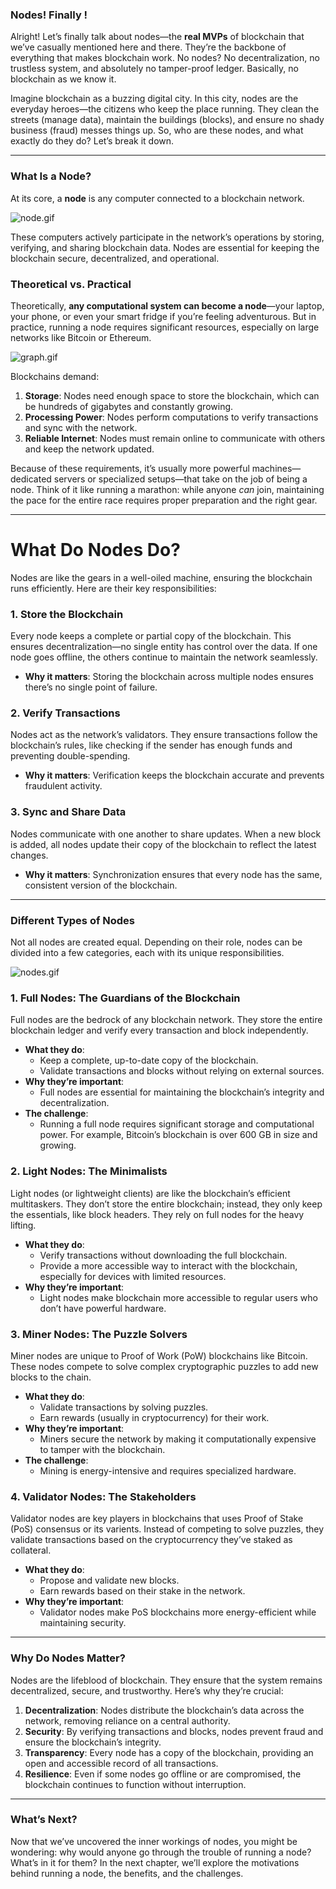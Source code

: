 ### Nodes! Finally !

Alright! Let’s finally talk about nodes—the **real MVPs** of blockchain that we’ve casually mentioned here and there. They’re the backbone of everything that makes blockchain work. No nodes? No decentralization, no trustless system, and absolutely no tamper-proof ledger. Basically, no blockchain as we know it.

Imagine blockchain as a buzzing digital city. In this city, nodes are the everyday heroes—the citizens who keep the place running. They clean the streets (manage data), maintain the buildings (blocks), and ensure no shady business (fraud) messes things up. So, who are these nodes, and what exactly do they do? Let’s break it down.

---

### **What Is a Node?**

At its core, a **node** is any computer connected to a blockchain network. 

![node.gif](https://prod-files-secure.s3.us-west-2.amazonaws.com/242e655f-b43c-479d-b617-372c15b0a064/c4e75c2e-e183-443a-a63b-0d4cdb1ef791/node.gif)

These computers actively participate in the network’s operations by storing, verifying, and sharing blockchain data. Nodes are essential for keeping the blockchain secure, decentralized, and operational.

### **Theoretical vs. Practical**

Theoretically, **any computational system can become a node**—your laptop, your phone, or even your smart fridge if you’re feeling adventurous. But in practice, running a node requires significant resources, especially on large networks like Bitcoin or Ethereum. 

![graph.gif](https://prod-files-secure.s3.us-west-2.amazonaws.com/242e655f-b43c-479d-b617-372c15b0a064/f4b0d173-23e2-4b08-b159-6a537b4eb26f/graph.gif)

Blockchains demand:

1. **Storage**: Nodes need enough space to store the blockchain, which can be hundreds of gigabytes and constantly growing.
2. **Processing Power**: Nodes perform computations to verify transactions and sync with the network.
3. **Reliable Internet**: Nodes must remain online to communicate with others and keep the network updated.

Because of these requirements, it’s usually more powerful machines—dedicated servers or specialized setups—that take on the job of being a node. Think of it like running a marathon: while anyone *can* join, maintaining the pace for the entire race requires proper preparation and the right gear.

---

# **What Do Nodes Do?**

Nodes are like the gears in a well-oiled machine, ensuring the blockchain runs efficiently. Here are their key responsibilities:

### **1. Store the Blockchain**

Every node keeps a complete or partial copy of the blockchain. This ensures decentralization—no single entity has control over the data. If one node goes offline, the others continue to maintain the network seamlessly.

- **Why it matters**: Storing the blockchain across multiple nodes ensures there’s no single point of failure.

### **2. Verify Transactions**

Nodes act as the network’s validators. They ensure transactions follow the blockchain’s rules, like checking if the sender has enough funds and preventing double-spending.

- **Why it matters**: Verification keeps the blockchain accurate and prevents fraudulent activity.

### **3. Sync and Share Data**

Nodes communicate with one another to share updates. When a new block is added, all nodes update their copy of the blockchain to reflect the latest changes.

- **Why it matters**: Synchronization ensures that every node has the same, consistent version of the blockchain.

---

### **Different Types of Nodes**

Not all nodes are created equal. Depending on their role, nodes can be divided into a few categories, each with its unique responsibilities.

![nodes.gif](https://prod-files-secure.s3.us-west-2.amazonaws.com/242e655f-b43c-479d-b617-372c15b0a064/ae875782-b6a5-46d8-896c-e337be8ae075/nodes.gif)

### **1. Full Nodes: The Guardians of the Blockchain**

Full nodes are the bedrock of any blockchain network. They store the entire blockchain ledger and verify every transaction and block independently.

- **What they do**:
    - Keep a complete, up-to-date copy of the blockchain.
    - Validate transactions and blocks without relying on external sources.
- **Why they’re important**:
    - Full nodes are essential for maintaining the blockchain’s integrity and decentralization.
- **The challenge**:
    - Running a full node requires significant storage and computational power. For example, Bitcoin’s blockchain is over 600 GB in size and growing.

### **2. Light Nodes: The Minimalists**

Light nodes (or lightweight clients) are like the blockchain’s efficient multitaskers. They don’t store the entire blockchain; instead, they only keep the essentials, like block headers. They rely on full nodes for the heavy lifting.

- **What they do**:
    - Verify transactions without downloading the full blockchain.
    - Provide a more accessible way to interact with the blockchain, especially for devices with limited resources.
- **Why they’re important**:
    - Light nodes make blockchain more accessible to regular users who don’t have powerful hardware.

### **3. Miner Nodes: The Puzzle Solvers**

Miner nodes are unique to Proof of Work (PoW) blockchains like Bitcoin. These nodes compete to solve complex cryptographic puzzles to add new blocks to the chain.

- **What they do**:
    - Validate transactions by solving puzzles.
    - Earn rewards (usually in cryptocurrency) for their work.
- **Why they’re important**:
    - Miners secure the network by making it computationally expensive to tamper with the blockchain.
- **The challenge**:
    - Mining is energy-intensive and requires specialized hardware.

### **4. Validator Nodes: The Stakeholders**

Validator nodes are key players in  blockchains that uses Proof of Stake (PoS) consensus or its varients. Instead of competing to solve puzzles, they validate transactions based on the cryptocurrency they’ve staked as collateral.

- **What they do**:
    - Propose and validate new blocks.
    - Earn rewards based on their stake in the network.
- **Why they’re important**:
    - Validator nodes make PoS blockchains more energy-efficient while maintaining security.

---

### **Why Do Nodes Matter?**

Nodes are the lifeblood of blockchain. They ensure that the system remains decentralized, secure, and trustworthy. Here’s why they’re crucial:

1. **Decentralization**:
Nodes distribute the blockchain’s data across the network, removing reliance on a central authority.
2. **Security**:
By verifying transactions and blocks, nodes prevent fraud and ensure the blockchain’s integrity.
3. **Transparency**:
Every node has a copy of the blockchain, providing an open and accessible record of all transactions.
4. **Resilience**:
Even if some nodes go offline or are compromised, the blockchain continues to function without interruption.

---

### **What’s Next?**

Now that we’ve uncovered the inner workings of nodes, you might be wondering: why would anyone go through the trouble of running a node? What’s in it for them? In the next chapter, we’ll explore the motivations behind running a node, the benefits, and the challenges.